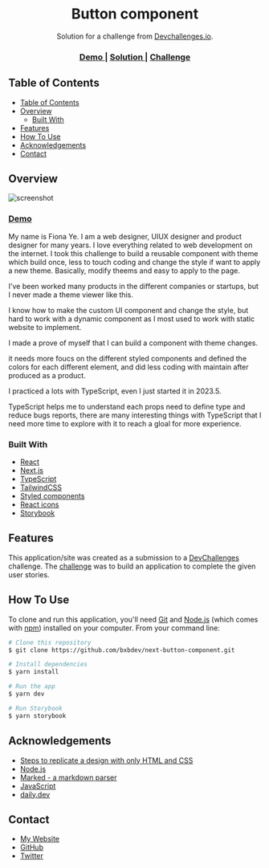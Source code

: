 <!-- Please update value in the {}  -->

<h1 align="center">Button component</h1>

<div align="center">
   Solution for a challenge from  <a href="http://devchallenges.io" target="_blank">Devchallenges.io</a>.
</div>

<div align="center">
  <h3>
    <a href="https://next-button-component-phi.vercel.app/">
      Demo
    </a>
    <span> | </span>
    <a href="https://devchallenges.io/solutions/fiR2BSkuF9Y35UZopqyG">
      Solution
    </a>
    <span> | </span>
    <a href="https://devchallenges.io/challenges/TSqutYM4c5WtluM7QzGp">
      Challenge
    </a>
  </h3>
</div>

<!-- TABLE OF CONTENTS -->

## Table of Contents

- [Table of Contents](#table-of-contents)
- [Overview](#overview)
  - [Built With](#built-with)
- [Features](#features)
- [How To Use](#how-to-use)
- [Acknowledgements](#acknowledgements)
- [Contact](#contact)

<!-- OVERVIEW -->

## Overview

![screenshot](https://github.com/bxbdev/next-button-component/assets/92566311/077d5bdc-784c-4514-8fa6-3ff8b351c04e)

### [Demo](https://next-button-component-phi.vercel.app/)

My name is Fiona Ye. I am a web designer, UIUX designer and product designer for many years. I love everything related to web development on the internet. I took this challenge to build a reusable component with theme which build once, less to touch coding and change the style if want to apply a new theme. Basically, modify theems and easy to apply to the page.

I've been worked many products in the different companies or startups, but I never made a theme viewer like this.

I know how to make the custom UI component and change the style, but hard to work with a dynamic component as I most used to work with static website to implement.

I made a prove of myself that I can build a component with theme changes.

it needs more foucs on the different styled components and defined the colors for each different element, and did less coding with maintain after produced as a product.

I practiced a lots with TypeScript, even I just started it in 2023.5.

TypeScript helps me to understand each props need to define type and reduce bugs reports, there are many interesting things with TypeScript that I need more time to explore with it to reach a gloal for more experience.

### Built With

- [React](https://reactjs.org/)
- [Next.js](https://nextjs.org/)
- [TypeScript](https://www.typescriptlang.org/)
- [TailwindCSS](https://tailwindcss.com/)
- [Styled components](https://styled-components.com/)
- [React icons](https://react-icons.github.io/react-icons/)
- [Storybook](https://storybook.js.org/)

## Features

<!-- List the features of your application or follow the template. Don't share the figma file here :) -->

This application/site was created as a submission to a [DevChallenges](https://devchallenges.io/challenges) challenge. The [challenge](https://devchallenges.io/challenges/TSqutYM4c5WtluM7QzGp) was to build an application to complete the given user stories.

## How To Use

<!-- Example:  -->

To clone and run this application, you'll need [Git](https://git-scm.com) and [Node.js](https://nodejs.org/en/download/) (which comes with [npm](http://npmjs.com)) installed on your computer. From your command line:

```bash
# Clone this repository
$ git clone https://github.com/bxbdev/next-button-component.git

# Install dependencies
$ yarn install

# Run the app
$ yarn dev

# Run Storybook
$ yarn storybook
```

## Acknowledgements

<!-- This section should list any articles or add-ons/plugins that helps you to complete the project. This is optional but it will help you in the future. For exmpale -->

- [Steps to replicate a design with only HTML and CSS](https://devchallenges-blogs.web.app/how-to-replicate-design/)
- [Node.js](https://nodejs.org/)
- [Marked - a markdown parser](https://github.com/chjj/marked)
- [JavaScript](https://developer.mozilla.org/en-US/docs/Web/JavaScript)
- [daily.dev](https://daily.dev/)

## Contact

- [My Website](https://bxbdev.seekdecor.com/)
- [GitHub](https://github.com/bxbdev)
- [Twitter](https://twitter.com/bxb_fiona)
